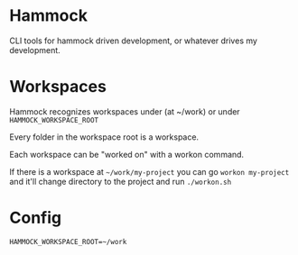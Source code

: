 # Hammock

CLI tools for hammock driven development, or whatever drives my
development.

# Workspaces

Hammock recognizes workspaces under (at ~/work) or under
`HAMMOCK_WORKSPACE_ROOT`

Every folder in the workspace root is a workspace.

Each workspace can be "worked on" with a workon command.

If there is a workspace at `~/work/my-project` you can go `workon
my-project` and it'll change directory to the project and run
`./workon.sh`

# Config

```
HAMMOCK_WORKSPACE_ROOT=~/work
```
